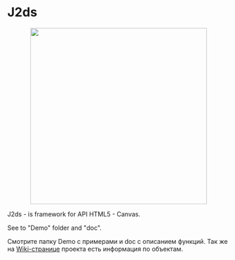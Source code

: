 # J2ds

<div style="text-align: center;">
<img src="http://s1.uploadpics.ru/images/-11yPdPEBl.png" width="400" alt=""/>
</div>

J2ds - is framework for API HTML5 - Canvas.

See to "Demo" folder and "doc".

Смотрите папку Demo с примерами и doc с описанием функций.
Так же на <a href="https://github.com/SkanerSoft/J2ds/wiki">Wiki-странице</a> проекта есть информация по объектам.
